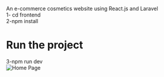 An e-commerce cosmetics website using React.js and Laravel <br/>
1- cd frontend<br/>
2-npm install <br/>
# Run the project <br/>
3-npm run dev <br/>
![Home Page](https://github.com/alyae223/Nature/raw/03d9ba16144fbfaf6782fa4941a9bea8622edc99/images/Capture%20d%E2%80%99%C3%A9cran%202024-07-20%20192837.png)

